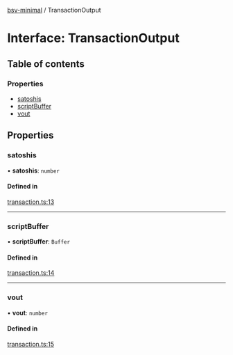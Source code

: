 [bsv-minimal](../README.md) / TransactionOutput

# Interface: TransactionOutput

## Table of contents

### Properties

- [satoshis](TransactionOutput.md#satoshis)
- [scriptBuffer](TransactionOutput.md#scriptbuffer)
- [vout](TransactionOutput.md#vout)

## Properties

### satoshis

• **satoshis**: `number`

#### Defined in

[transaction.ts:13](https://github.com/kevinejohn/bsv-minimal/blob/e0eff02/src/transaction.ts#L13)

___

### scriptBuffer

• **scriptBuffer**: `Buffer`

#### Defined in

[transaction.ts:14](https://github.com/kevinejohn/bsv-minimal/blob/e0eff02/src/transaction.ts#L14)

___

### vout

• **vout**: `number`

#### Defined in

[transaction.ts:15](https://github.com/kevinejohn/bsv-minimal/blob/e0eff02/src/transaction.ts#L15)
